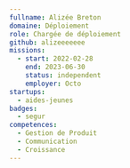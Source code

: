 ```yaml
---
fullname: Alizée Breton
domaine: Déploiement
role: Chargée de déploiement
github: alizeeeeeee
missions:
  - start: 2022-02-28
    end: 2023-06-30
    status: independent
    employer: Octo
startups:
  - aides-jeunes
badges:
  - segur
competences:
  - Gestion de Produit
  - Communication
  - Croissance
---
```

